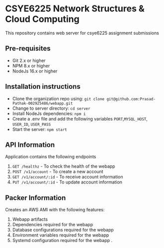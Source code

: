 # CSYE6225 Network Structures & Cloud Computing 
This repository contains web server for csye6225 assignment submissions
## Pre-requisites
- Git 2.x or higher
- NPM 8.x or higher
- NodeJs 16.x or higher
## Installation instructions 
- Clone the organization repo using: `git clone git@github.com:Prasad-Pathak-002925486/webapp.git`
- Change to server directory: `cd server`
- Install NodeJs dependencies: `npm i`
- Create a .env file and add the following variables `PORT`,`MYSQL_HOST`, `USER_ID`, `USER_PASS`
- Start the server: `npm start`

## API Information
Application contains the following endpoints
1. `GET /healthz` - To check the health of the webapp
2. `POST /v1/account` - To create a new account
3. `GET /v1/account/:id` - To receive account information
4. `PUT /v1/account/:id` - To update account information

## Packer Information 
Creates an AWS AMI with the following features:
1. Webapp artifacts
2. Dependencies required for the webapp
3. Database configurations required for the webapp
4. Environment variables required for the webapp
5. Systemd configuration required for the webapp
.
